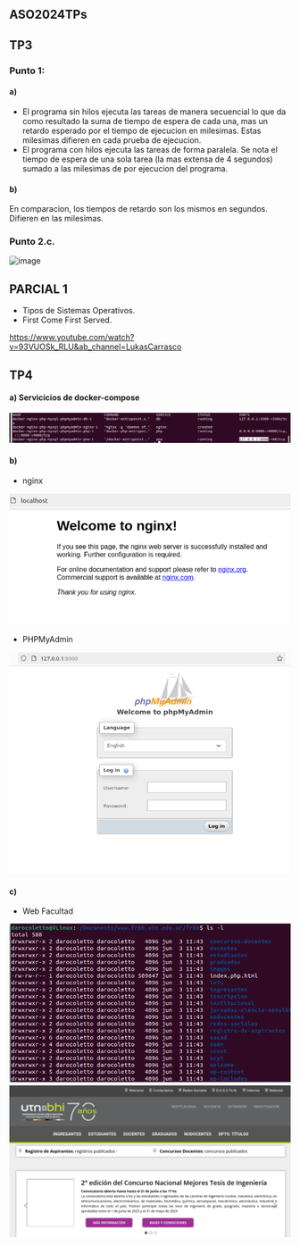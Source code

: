 ## ASO2024TPs

## TP3 

### Punto 1:

  #### a)
  
  + El programa sin hilos ejecuta las tareas de manera secuencial lo que da como resultado la suma de tiempo de espera de cada una, mas un retardo esperado por el tiempo de ejecucion en milesimas. Estas milesimas difieren en cada prueba de ejecucion.
  + El programa con hilos ejecuta  las tareas de forma paralela. Se nota el tiempo de espera de una sola tarea (la mas extensa de 4 segundos) sumado a las milesimas de por ejecucion del programa. 
  
  #### b)
  
  En comparacion, los tiempos de retardo son los mismos en segundos.  Difieren en las milesimas. 

### Punto 2.c.
  
  ![image](https://github.com/DarioColetto/ASO2024TPs/assets/94858788/4b8f35ce-b274-4d0b-ab45-a720019ab13b)


## PARCIAL 1

 + Tipos de Sistemas Operativos. 
 + First Come First Served.

https://www.youtube.com/watch?v=93VUOSk_RLU&ab_channel=LukasCarrasco


## TP4

#### a) Servicicios de docker-compose
  ![image](https://github.com/DarioColetto/ASO2024TPs/blob/main/TP4/docer-compose.png)
  
#### b) 
  + nginx
    
  ![image](https://github.com/DarioColetto/ASO2024TPs/blob/main/TP4/nginx.png)
  + PHPMyAdmin
    
  ![image](https://github.com/DarioColetto/ASO2024TPs/blob/main/TP4/PHPyAadmin.png)
#### c)

+ Web Facultad

![image](https://github.com/DarioColetto/ASO2024TPs/blob/main/TP4/archivos_facultad.png)
![image](https://github.com/DarioColetto/ASO2024TPs/blob/main/TP4/sitio_de_facultad.png)


